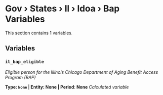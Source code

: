 # Gov › States › Il › Idoa › Bap Variables

This section contains 1 variables.

## Variables

### `il_bap_eligible`
*Eligible person for the Illinois Chicago Department of Aging Benefit Access Program (BAP)*

**Type: `None` | Entity: None | Period: None**
*Calculated variable*
